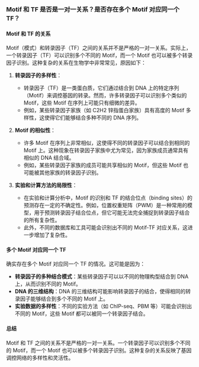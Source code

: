 ### Motif 和 TF 是否是一对一关系？是否存在多个 Motif 对应同一个 TF？

#### **Motif 和 TF 的关系**
Motif（模式）和转录因子（TF）之间的关系并不是严格的一对一关系。实际上，一个转录因子（TF）可以识别多个不同的 Motif，而一个 Motif 也可以被多个转录因子识别。这种复杂的关系在生物学中非常常见，原因如下：

1. **转录因子的多样性**：
   - 转录因子（TF）是一类蛋白质，它们通过结合到 DNA 上的特定序列（Motif）来调控基因的转录。然而，许多转录因子可以识别多个类似的 Motif，这些 Motif 在序列上可能只有细微的差异。
   - 例如，某些转录因子家族（如 C2H2 锌指蛋白家族）具有高度的 Motif 多样性，这使得它们能够结合多种不同的 DNA 序列。

2. **Motif 的相似性**：
   - 许多 Motif 在序列上非常相似，这使得不同的转录因子可以结合到相同的 Motif 上。这种现象在转录因子家族中尤为常见，因为家族成员通常具有相似的 DNA 结合域。
   - 例如，某些转录因子家族的成员可能共享相似的 Motif，但这些 Motif 也可能被其他家族的转录因子识别。

3. **实验和计算方法的局限性**：
   - 在实验和计算分析中，Motif 的识别和 TF 的结合位点（binding sites）的预测存在一定的不确定性。例如，位置权重矩阵（PWM）是一种常用的模型，用于预测转录因子结合位点，但它可能无法完全捕捉到转录因子结合的所有复杂性。
   - 此外，不同的数据库和工具可能会识别出不同的 Motif-TF 对应关系，这进一步增加了复杂性。

#### **多个 Motif 对应同一个 TF**
确实存在多个 Motif 对应同一个 TF 的情况。这可能是因为：
- **转录因子的多种结合模式**：某些转录因子可以以不同的物理构型结合到 DNA 上，从而识别不同的 Motif。
- **DNA 的三维结构**：DNA 的三维结构可能影响转录因子的结合，使得相同的转录因子能够结合到多个不同的 Motif 上。
- **实验数据的多样性**：不同的实验方法（如 ChIP-seq、PBM 等）可能会识别出不同的 Motif，这些 Motif 都可以被同一个转录因子结合。

#### **总结**
Motif 和 TF 之间的关系不是严格的一对一关系。一个转录因子可以识别多个不同的 Motif，而一个 Motif 也可以被多个转录因子识别。这种复杂的关系反映了基因调控网络的多样性和灵活性。